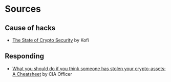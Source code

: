 # Sources

## Cause of hacks

* [The State of Crypto Security](https://thecontrol.co/the-state-of-crypto-security-d628ac5b609d) by Kofi

## Responding

* [What you should do if you think someone has stolen your crypto-assets: A Cheatsheet](https://officercia.mirror.xyz/wSvKI5p91-GYcun1aAyMMjNbpkgKnp7qIxVIqc1sXZk) by CIA Officer